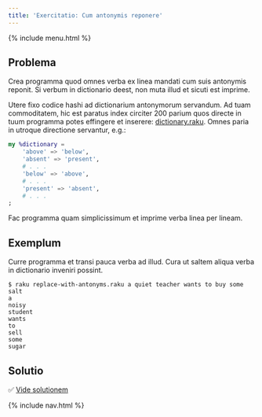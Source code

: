 ```yaml
---
title: 'Exercitatio: Cum antonymis reponere'
---
```


{% include menu.html %}

## Problema

Crea programma quod omnes verba ex linea mandati cum suis antonymis reponit. Si verbum in dictionario deest, non muta illud et sicuti est imprime.

Utere fixo codice hashi ad dictionarium antonymorum servandum. Ad tuam commoditatem, hic est paratus index circiter 200 parium quos directe in tuum programma potes effingere et inserere: [dictionary.raku](https://github.com/ash/raku-course/blob/master/essentials/associatives/exercises/replace-with-antonyms/dictionary.raku). Omnes paria in utroque directione servantur, e.g.:

```raku
my %dictionary =
    'above' => 'below',
    'absent' => 'present',
    # . . .
    'below' => 'above',
    # . . .
    'present' => 'absent',
    # . . .
;
```

Fac programma quam simplicissimum et imprime verba linea per lineam.

## Exemplum

Curre programma et transi pauca verba ad illud. Cura ut saltem aliqua verba in dictionario inveniri possint.

```console
$ raku replace-with-antonyms.raku a quiet teacher wants to buy some salt
a
noisy
student
wants
to
sell
some
sugar
```

## Solutio

✅ [Vide solutionem](solution)

{% include nav.html %}